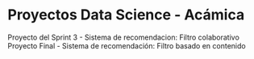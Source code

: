 # Proyectos Data Science - Acámica
Proyecto del Sprint 3 - Sistema de recomendacion: Filtro colaborativo
Proyecto Final - Sistema de recomendación: Filtro basado en contenido
